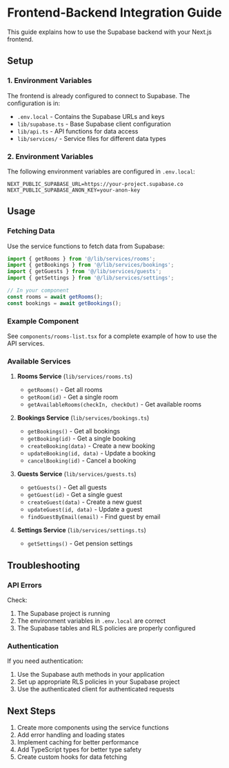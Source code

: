 # Frontend-Backend Integration Guide

This guide explains how to use the Supabase backend with your Next.js frontend.

## Setup

### 1. Environment Variables

The frontend is already configured to connect to Supabase. The configuration is in:
- `.env.local` - Contains the Supabase URLs and keys
- `lib/supabase.ts` - Base Supabase client configuration
- `lib/api.ts` - API functions for data access
- `lib/services/` - Service files for different data types

### 2. Environment Variables

The following environment variables are configured in `.env.local`:

```
NEXT_PUBLIC_SUPABASE_URL=https://your-project.supabase.co
NEXT_PUBLIC_SUPABASE_ANON_KEY=your-anon-key
```

## Usage

### Fetching Data

Use the service functions to fetch data from Supabase:

```typescript
import { getRooms } from '@/lib/services/rooms';
import { getBookings } from '@/lib/services/bookings';
import { getGuests } from '@/lib/services/guests';
import { getSettings } from '@/lib/services/settings';

// In your component
const rooms = await getRooms();
const bookings = await getBookings();
```

### Example Component

See `components/rooms-list.tsx` for a complete example of how to use the API services.

### Available Services

1. **Rooms Service** (`lib/services/rooms.ts`)
   - `getRooms()` - Get all rooms
   - `getRoom(id)` - Get a single room
   - `getAvailableRooms(checkIn, checkOut)` - Get available rooms

2. **Bookings Service** (`lib/services/bookings.ts`)
   - `getBookings()` - Get all bookings
   - `getBooking(id)` - Get a single booking
   - `createBooking(data)` - Create a new booking
   - `updateBooking(id, data)` - Update a booking
   - `cancelBooking(id)` - Cancel a booking

3. **Guests Service** (`lib/services/guests.ts`)
   - `getGuests()` - Get all guests
   - `getGuest(id)` - Get a single guest
   - `createGuest(data)` - Create a new guest
   - `updateGuest(id, data)` - Update a guest
   - `findGuestByEmail(email)` - Find guest by email

4. **Settings Service** (`lib/services/settings.ts`)
   - `getSettings()` - Get pension settings

## Troubleshooting

### API Errors
Check:
1. The Supabase project is running
2. The environment variables in `.env.local` are correct
3. The Supabase tables and RLS policies are properly configured

### Authentication
If you need authentication:
1. Use the Supabase auth methods in your application
2. Set up appropriate RLS policies in your Supabase project
3. Use the authenticated client for authenticated requests

## Next Steps

1. Create more components using the service functions
2. Add error handling and loading states
3. Implement caching for better performance
4. Add TypeScript types for better type safety
5. Create custom hooks for data fetching
